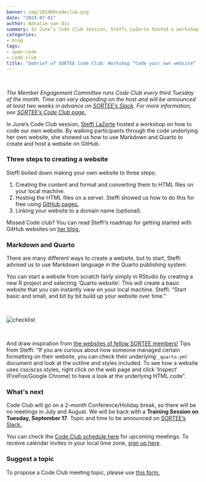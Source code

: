 ```yaml
---
banner: img/202406codeclub.png
date: "2024-07-01"
author: Natalie van Dis
summary: In June’s Code Club session, Steffi LaZerte hosted a workshop on how to code our own website. By walking participants through the code underlying her own website, she showed us how to use Markdown and Quarto to create and host a website on GitHub.
categories:
- blog
tags: 
- open-code
- code-club
title: "Debrief of SORTEE Code Club: Workshop “Code your own website” - Tuesday June 18" 
---
```

&nbsp;

*The Member Engagement Committee runs Code Club every third Tuesday of the month. Time can vary depending on the host and will be announced at least two weeks in advance on [SORTEE’s Slack](https://sortee.org/join). For more information, see [SORTEE’s Code Club page.](https://www.sortee.org/code_club/)*   

In June’s Code Club session, [Steffi LaZerte](https://steffilazerte.ca/) hosted a workshop on how to code our own website. By walking participants through the code underlying her own website, she showed us how to use Markdown and Quarto to create and host a website on GitHub.    

### Three steps to creating a website
Steffi boiled down making your own website to three steps: 

1. Creating the content and format and converting them to HTML files on your local machine.  
2. Hosting the HTML files on a server. Steffi showed us how to do this for free using [GitHub pages.](https://docs.github.com/en/pages/getting-started-with-github-pages)  
3. Linking your website to a domain name (optional). 

Missed Code club? You can read Steffi’s roadmap for getting started with GitHub websites on [her blog.](https://steffilazerte.ca/posts/github-website/)
    
    
### Markdown and Quarto
There are many different ways to create a website, but to start, Steffi advised us to use Markdown language in the Quarto publishing system.    

You can start a website from scratch fairly simply in RStudio by creating a new R project and selecting ‘Quarto website’. This will create a basic website that you can instantly view on your local machine. Steffi: “Start basic and small, and bit by bit build up your website over time.”   

&nbsp;

![checklist](/img/202406codeclub.png)

&nbsp;

And draw inspiration from [the websites of fellow SORTEE members!](https://docs.google.com/document/d/1VlWhIgEaAXIMvMekr4XYQ5yUQ-YrP-Y2-buNoIb8Iv0/edit?usp=sharing) Tips from Steffi: “If you are curious about how someone managed certain formatting on their website, you can check their underlying `_quarto.yml` document and look at the outline and styles included. To see how a website uses css/scss styles, right click on the web page and click ‘Inspect’ (FireFox/Google Chrome) to have a look at the underlying HTML code”.    

### What's next
Code Club will go on a 2-month Conference/Holiday break, so there will be no meetings in July and August. We will be back with a **Training Session on Tuesday, September 17**. Topic and time to be announced on [SORTEE’s Slack.](https://sortee.org/join/)    

You can check the [Code Club schedule here](https://docs.google.com/spreadsheets/d/1rOOOE7ghPduwtFftG0DJJf0DXVigAdcmQ0xdEwbKQXo/edit?usp=sharing) for upcoming meetings. To receive calendar invites in your local time zone, [sign up here](https://forms.gle/yKrEm6xAKZtom5kt7).    

### Suggest a topic 
To propose a Code Club meeting topic, please use [this form.](https://forms.gle/eZy81dUymiZNJetu8)
